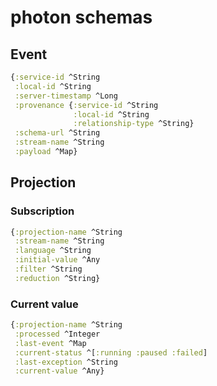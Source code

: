 # photon schemas

## Event

```clojure
{:service-id ^String
 :local-id ^String
 :server-timestamp ^Long
 :provenance {:service-id ^String
              :local-id ^String
              :relationship-type ^String}
 :schema-url ^String
 :stream-name ^String
 :payload ^Map}
```

## Projection

### Subscription

```clojure
{:projection-name ^String
 :stream-name ^String
 :language ^String
 :initial-value ^Any
 :filter ^String
 :reduction ^String}
```

### Current value

```clojure
{:projection-name ^String
 :processed ^Integer
 :last-event ^Map
 :current-status ^[:running :paused :failed]
 :last-exception ^String
 :current-value ^Any}
```


